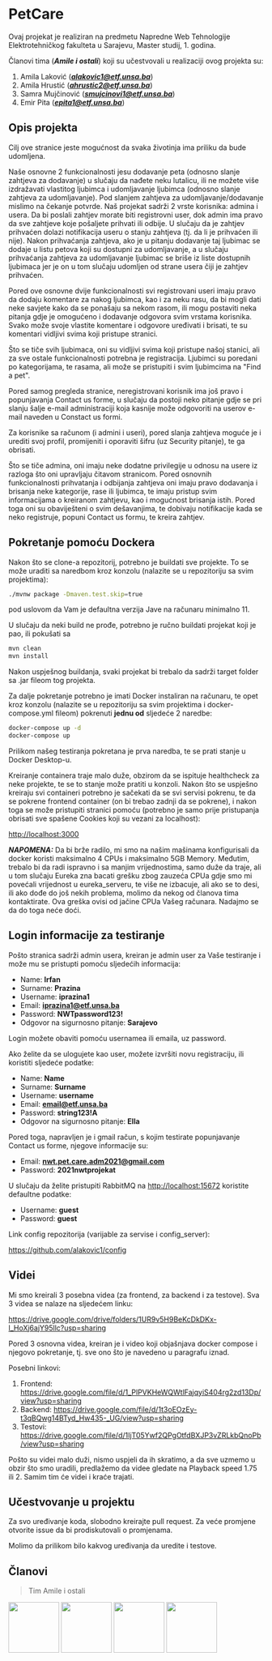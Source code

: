 # PetCare

Ovaj projekat je realiziran na predmetu Napredne Web Tehnologije Elektrotehničkog fakulteta u Sarajevu, Master studij, 1. godina.

Članovi tima (***Amile i ostali***) koji su učestvovali u realizaciji ovog projekta su:

1. Amila Laković (***alakovic1@etf.unsa.ba***)
2. Amila Hrustić (***ahrustic2@etf.unsa.ba***)
3. Samra Mujčinović (***smujcinovi1@etf.unsa.ba***)
4. Emir Pita (***epita1@etf.unsa.ba***)

## Opis projekta

Cilj ove stranice jeste mogućnost da svaka životinja ima priliku da bude udomljena. 

Naše osnovne 2 funkcionalnosti jesu dodavanje peta (odnosno slanje zahtjeva za dodavanje) u slučaju da nađete neku lutalicu, ili ne možete više izdražavati vlastitog ljubimca i udomljavanje ljubimca (odnosno slanje zahtjeva za udomljavanje). Pod slanjem zahtjeva za udomljavanje/dodavanje mislimo na čekanje potvrde. Naš projekat sadrži 2 vrste korisnika: admina i usera. Da bi poslali zahtjev morate biti registrovni user, dok admin ima pravo da sve zahtjeve koje pošaljete prihvati ili odbije. U slučaju da je zahtjev prihvaćen dolazi notifikacija useru o stanju zahtjeva (tj. da li je prihvaćen ili nije). Nakon prihvaćanja zahtjeva, ako je u pitanju dodavanje taj ljubimac se dodaje u listu petova koji su dostupni za udomljavanje, a u slučaju prihvaćanja zahtjeva za udomljavanje ljubimac se briše iz liste dostupnih ljubimaca jer je on u tom slučaju udomljen od strane usera čiji je zahtjev prihvaćen.

Pored ove osnovne dvije funkcionalnosti svi registrovani useri imaju pravo da dodaju komentare za nakog ljubimca, kao i za neku rasu, da bi mogli dati neke savjete kako da se ponašaju sa nekom rasom, ili mogu postaviti neka pitanja gdje je omogućeno i dodavanje odgovora svim vrstama korisnika. Svako može svoje vlastite komentare i odgovore uređivati i brisati, te su komentari vidljivi svima koji pristupe stranici.

Što se tiče svih ljubimaca, oni su vidljivi svima koji pristupe našoj stanici, ali za sve ostale funkcionalnosti potrebna je registracija. Ljubimci su poredani po kategorijama, te rasama, ali može se pristupiti i svim ljubimcima na "Find a pet". 

Pored samog pregleda stranice, neregistrovani korisnik ima još pravo i popunjavanja Contact us forme, u slučaju da postoji neko pitanje gdje se pri slanju šalje e-mail administraciji koja kasnije može odgovoriti na userov e-mail naveden u Constact us formi.

Za korisnike sa računom (i admini i useri), pored slanja zahtjeva moguće je i urediti svoj profil, promijeniti i oporaviti šifru (uz Security pitanje), te ga obrisati.

Što se tiče admina, oni imaju neke dodatne privilegije u odnosu na usere iz razloga što oni upravljaju čitavom stranicom. Pored osnovnih funkcionalnosti prihvatanja i odbijanja zahtjeva oni imaju pravo dodavanja i brisanja neke kategorije, rase ili ljubimca, te imaju pristup svim informacijama o kreiranom zahtjevu, kao i mogućnost brisanja istih. Pored toga oni su obaviješteni o svim dešavanjima, te dobivaju notifikacije kada se neko registruje, popuni Contact us formu, te kreira zahtjev.

## Pokretanje pomoću Dockera

Nakon što se clone-a repozitorij, potrebno je buildati sve projekte. To se može uraditi sa naredbom kroz konzolu (nalazite se u repozitoriju sa svim projektima):

```bash
./mvnw package -Dmaven.test.skip=true
```
pod uslovom da Vam je defaultna verzija Jave na računaru minimalno 11. 

U slučaju da neki build ne prođe, potrebno je ručno buildati projekat koji je pao, ili pokušati sa

```bash
mvn clean
mvn install
```
Nakon uspješnog buildanja, svaki projekat bi trebalo da sadrži target folder sa .jar fileom tog projekta.

Za dalje pokretanje potrebno je imati Docker instaliran na računaru, te opet kroz konzolu (nalazite se u repozitoriju sa svim projektima i docker-compose.yml fileom) pokrenuti **jednu od** sljedeće 2 naredbe:

```bash
docker-compose up -d
docker-compose up
```
Prilikom našeg testiranja pokretana je prva naredba, te se prati stanje u Docker Desktop-u.

Kreiranje containera traje malo duže, obzirom da se ispituje healthcheck za neke projekte, te se to stanje može pratiti u konzoli. Nakon što se uspješno kreiraju svi containeri potrebno je sačekati da se svi servisi pokrenu, te da se pokrene frontend container (on bi trebao zadnji da se pokrene), i nakon toga se može pristupiti stranici pomoću (potrebno je samo prije pristupanja obrisati sve spašene Cookies koji su vezani za localhost): 

[http://localhost:3000](http://localhost:3000)

***NAPOMENA:*** Da bi brže radilo, mi smo na našim mašinama konfigurisali da docker koristi maksimalno 4 CPUs i maksimalno 5GB Memory. Međutim, trebalo bi da radi ispravno i sa manjim vrijednostima, samo duže da traje, ali u tom slučaju Eureka zna bacati grešku zbog zauzeća CPUa gdje smo mi povećali vrijednost u eureka_serveru, te više ne izbacuje, ali ako se to desi, ili ako dođe do još nekih problema, molimo da nekog od članova tima kontaktirate. Ova greška ovisi od jačine CPUa Vašeg računara. Nadajmo se da do toga neće doći.

## Login informacije za testiranje

Pošto stranica sadrži admin usera, kreiran je admin user za Vaše testiranje i može mu se pristupti pomoću sljedećih informacija:

- Name: **Irfan**
- Surname: **Prazina**
- Username: **iprazina1**
- Email: **iprazina1@etf.unsa.ba**
- Password: **NWTpassword123!**
- Odgovor na sigurnosno pitanje: **Sarajevo**

Login možete obaviti pomoću usernamea ili emaila, uz password.

Ako želite da se ulogujete kao user, možete izvršiti novu registraciju, ili koristiti sljedeće podatke:

- Name: **Name**
- Surname: **Surname**
- Username: **username**
- Email: **email@etf.unsa.ba**
- Password: **string123!A**
- Odgovor na sigurnosno pitanje: **Ella**

Pored toga, napravljen je i gmail račun, s kojim testirate popunjavanje Contact us forme, njegove informacije su:

- Email: **nwt.pet.care.adm2021@gmail.com**
- Password: **2021nwtprojekat**

U slučaju da želite pristupiti RabbitMQ na [http://localhost:15672](http://localhost:15672) koristite defaultne podatke:

- Username: **guest**
- Password: **guest**

Link config repozitorija (varijable za servise i config_server):

https://github.com/alakovic1/config

## Videi

Mi smo kreirali 3 posebna videa (za frontend, za backend i za testove). Sva 3 videa se nalaze na sljedećem linku:

https://drive.google.com/drive/folders/1UR9v5H9BeKcDkDKx-l_HoXj6ajY95llc?usp=sharing

Pored 3 osnovna videa, kreiran je i video koji objašnjava docker compose i njegovo pokretanje, tj. sve ono što je navedeno u paragrafu iznad.

Posebni linkovi:

1. Frontend: https://drive.google.com/file/d/1_PlPVKHeWQWtlFajqyiS404rg2zd13Dp/view?usp=sharing
2. Backend: https://drive.google.com/file/d/1t3oEOzEy-t3qBQwg14BTyd_Hw435-_UG/view?usp=sharing
3. Testovi: https://drive.google.com/file/d/1IjT05Ywf2QPgOtfdBXJP3vZRLkbQnoPb/view?usp=sharing

Pošto su videi malo duži, nismo uspjeli da ih skratimo, a da sve uzmemo u obzir što smo uradili, predlažemo da videe gledate na Playback speed 1.75 ili 2. Samim tim će videi i kraće trajati.

## Učestvovanje u projektu

Za svo uređivanje koda, slobodno kreirajte pull request. Za veće promjene otvorite issue da bi prodiskutovali o promjenama.

Molimo da prilikom bilo kakvog uređivanja da uredite i testove.

## Članovi

>Tim Amile i ostali

<a href="https://github.com/alakovic1" target="_blank"><img width="100px" height="100px" src="https://github.com/alakovic1.png"></a>
<a href="https://github.com/ahrustic" target="_blank"><img width="100px" height="100px" src="https://github.com/ahrustic.png"></a>
<a href="https://github.com/SamraMujcinovic" target="_blank"><img width="100px" height="100px" src="https://github.com/SamraMujcinovic.png"></a>
<a href="https://github.com/emirpita" target="_blank"><img width="100px" height="100px" src="https://github.com/emirpita.png"></a>
